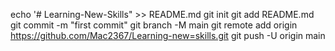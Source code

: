 echo '# Learning-New-Skills" >> README.md
git init
git add README.md
git commit -m "first commit" 
git branch -M main
git remote add origin https://github.com/Mac2367/Learning-new=skills.git
git push -U origin main
